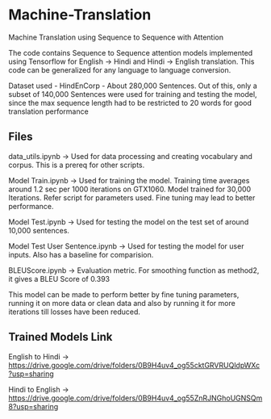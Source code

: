 # Machine-Translation

Machine Translation using Sequence to Sequence with Attention

The code contains Sequence to Sequence attention models implemented using Tensorflow for English -> Hindi and Hindi -> English translation.
This code can be generalized for any language to language conversion.

Dataset used - HindEnCorp - About 280,000 Sentences.
Out of this, only a subset of 140,000 Sentences were used for training and testing the model, since the max sequence length had to be restricted to 20 words for good translation performance

## Files

data_utils.ipynb -> Used for data processing and creating vocabulary and corpus. This is a prereq for other scripts. 

Model Train.ipynb -> Used for training the model. Training time averages around 1.2 sec per 1000 iterations on GTX1060. Model trained for 30,000 Iterations.
					 Refer script for parameters used. Fine tuning may lead to better performance. 

Model Test.ipynb -> Used for testing the model on the test set of around 10,000 sentences. 

Model Test User Sentence.ipynb -> Used for testing the model for user inputs. Also has a baseline for comparision. 

BLEUScore.ipynb -> Evaluation metric. For smoothing function as method2, it gives a BLEU Score of 0.393

This model can be made to perform better by fine tuning parameters, running it on more data or clean data and also by running it for more iterations till losses have been reduced.

## Trained Models Link 

English to Hindi ->  https://drive.google.com/drive/folders/0B9H4uv4_og55cktGRVRUQldpWXc?usp=sharing

Hindi to English ->  https://drive.google.com/drive/folders/0B9H4uv4_og55ZnRJNGhoUGNSQm8?usp=sharing